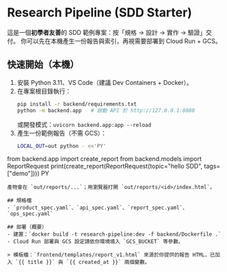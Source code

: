 # Research Pipeline (SDD Starter)

這是一個**初學者友善**的 SDD 範例專案：按「規格 → 設計 → 實作 → 驗證」交付。
你可以先在本機產生一份報告與索引，再視需要部署到 Cloud Run + GCS。

## 快速開始（本機）
1. 安裝 Python 3.11、VS Code（建議 Dev Containers + Docker）。
2. 在專案根目錄執行：
   ```bash
   pip install -r backend/requirements.txt
   python -m backend.app   # 啟動 API 於 http://127.0.0.1:8080
   ```
   或開發模式：`uvicorn backend.app:app --reload`
3. 產生一份範例報告（不需 GCS）：
   ```bash
   LOCAL_OUT=out python - <<'PY'
from backend.app import create_report
from backend.models import ReportRequest
print(create_report(ReportRequest(topic="hello SDD", tags=["demo"])))
PY
   ```
   產物會在 `out/reports/...`；用瀏覽器打開 `out/reports/<id>/index.html`。

## 規格檔
- `product_spec.yaml`、`api_spec.yaml`、`report_spec.yaml`、`ops_spec.yaml`

## 部署（概要）
- 建置：`docker build -t research-pipeline:dev -f backend/Dockerfile .`
- Cloud Run 部署與 GCS 設定請依你環境填入 `GCS_BUCKET` 等參數。

> 模板檔：`frontend/templates/report_v1.html` 來源於你提供的報告 HTML，已加入 `{{ title }}` 與 `{{ created_at }}` 兩個變數。
